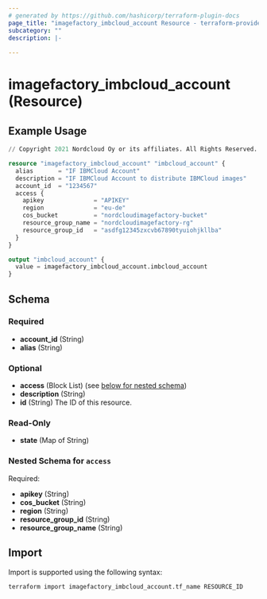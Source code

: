 ```yaml
---
# generated by https://github.com/hashicorp/terraform-plugin-docs
page_title: "imagefactory_imbcloud_account Resource - terraform-provider-imagefactory"
subcategory: ""
description: |-
  
---
```


# imagefactory_imbcloud_account (Resource)



## Example Usage

```terraform
// Copyright 2021 Nordcloud Oy or its affiliates. All Rights Reserved.

resource "imagefactory_imbcloud_account" "imbcloud_account" {
  alias       = "IF IBMCloud Account"
  description = "IF IBMCloud Account to distribute IBMCloud images"
  account_id  = "1234567"
  access {
    apikey              = "APIKEY"
    region              = "eu-de"
    cos_bucket          = "nordcloudimagefactory-bucket"
    resource_group_name = "nordcloudimagefactory-rg"
    resource_group_id   = "asdfg12345zxcvb67890tyuiohjkllba"
  }
}

output "imbcloud_account" {
  value = imagefactory_imbcloud_account.imbcloud_account
}
```

<!-- schema generated by tfplugindocs -->
## Schema

### Required

- **account_id** (String)
- **alias** (String)

### Optional

- **access** (Block List) (see [below for nested schema](#nestedblock--access))
- **description** (String)
- **id** (String) The ID of this resource.

### Read-Only

- **state** (Map of String)

<a id="nestedblock--access"></a>
### Nested Schema for `access`

Required:

- **apikey** (String)
- **cos_bucket** (String)
- **region** (String)
- **resource_group_id** (String)
- **resource_group_name** (String)

## Import

Import is supported using the following syntax:

```shell
terraform import imagefactory_imbcloud_account.tf_name RESOURCE_ID
```
